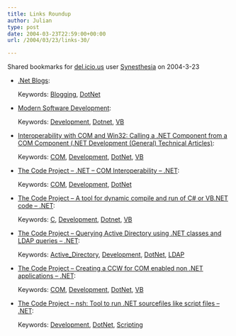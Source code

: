 ```yaml
---
title: Links Roundup
author: Julian
type: post
date: 2004-03-23T22:59:00+00:00
url: /2004/03/23/links-30/

---
```

Shared bookmarks for [del.icio.us][1] user  [Synesthesia][2] on 2004-3-23

  * [.Net Blogs][3]:
   
    Keywords: [Blogging][4], [DotNet][5]
  * [Modern Software Development][6]:
   
    Keywords: [Development][7], [Dotnet][8], [VB][9]
  * [Interoperability with COM and Win32: Calling a .NET Component from a COM Component (.NET Development (General) Technical Articles)][10]:
   
    Keywords: [COM][11], [Development][7], [DotNet][5], [VB][9]
  * [The Code Project &#8211; .NET &#8211; COM Interoperability &#8211; .NET][12]:
   
    Keywords: [COM][11], [Development][7], [DotNet][5]
  * [The Code Project &#8211; A tool for dynamic compile and run of C# or VB.NET code &#8211; .NET][13]:
   
    Keywords: [C][14], [Development][7], [Dotnet][8], [VB][9]
  * [The Code Project &#8211; Querying Active Directory using .NET classes and LDAP queries &#8211; .NET][15]:
   
    Keywords: [Active_Directory][16], [Development][7], [DotNet][5], [LDAP][17]
  * [The Code Project &#8211; Creating a CCW for COM enabled non .NET applications &#8211; .NET][18]:
   
    Keywords: [COM][11], [Development][7], [DotNet][5], [VB][9]
  * [The Code Project &#8211; nsh: Tool to run .NET sourcefiles like script files &#8211; .NET][19]:
   
    Keywords: [Development][7], [DotNet][5], [Scripting][20]

 [1]: http://del.icio.us/
 [2]: http://del.icio.us/synesthesia
 [3]: http://msdn.microsoft.com/vbasic/community/blogs/default.aspx "http://msdn.microsoft.com/vbasic/community/blogs/default.aspx"
 [4]: http://del.icio.us/synesthesia/Blogging
 [5]: http://del.icio.us/synesthesia/DotNet
 [6]: http://msdn.microsoft.com/vbasic/community/webcasts/modern/default.aspx "http://msdn.microsoft.com/vbasic/community/webcasts/modern/default.aspx"
 [7]: http://del.icio.us/synesthesia/Development
 [8]: http://del.icio.us/synesthesia/Dotnet
 [9]: http://del.icio.us/synesthesia/VB
 [10]: http://msdn.microsoft.com/vstudio/using/understand/interop/default.aspx?pull=/library/en-us/dndotnet/html/callnetfrcom.asp "http://msdn.microsoft.com/vstudio/using/understand/interop/default.aspx?pull=/library/en-us/dndotnet/html/callnetfrcom.asp"
 [11]: http://del.icio.us/synesthesia/COM
 [12]: http://www.codeproject.com/dotnet/COM_DOTNET_INTEROP.asp "http://www.codeproject.com/dotnet/COM_DOTNET_INTEROP.asp"
 [13]: http://www.codeproject.com/dotnet/DynamicCompileAndRun.asp "http://www.codeproject.com/dotnet/DynamicCompileAndRun.asp"
 [14]: http://del.icio.us/synesthesia/C
 [15]: http://www.codeproject.com/dotnet/activedirquery.asp "http://www.codeproject.com/dotnet/activedirquery.asp"
 [16]: http://del.icio.us/synesthesia/Active_Directory
 [17]: http://del.icio.us/synesthesia/LDAP
 [18]: http://www.codeproject.com/dotnet/nettocom.asp "http://www.codeproject.com/dotnet/nettocom.asp"
 [19]: http://www.codeproject.com/dotnet/nscripttool.asp "http://www.codeproject.com/dotnet/nscripttool.asp"
 [20]: http://del.icio.us/synesthesia/Scripting